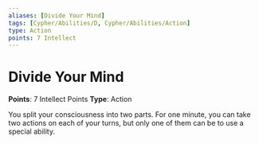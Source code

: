 ```yaml
---
aliases: [Divide Your Mind]
tags: [Cypher/Abilities/D, Cypher/Abilities/Action]
type: Action
points: 7 Intellect
---
```


# Divide Your Mind

**Points**: 7 Intellect Points
**Type**: Action

You split your consciousness into two parts. For one minute, you can take two actions on each of your turns, but only one of them can be to use a special ability.
